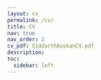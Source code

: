 ```yaml
---
layout: cv
permalink: /cv/
title: CV
nav: true
nav_order: 2
cv_pdf: SiddarthAsokanCV.pdf
description: 
toc:
  sidebar: left
---
```

